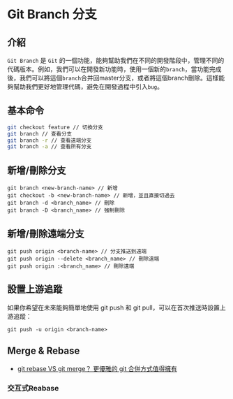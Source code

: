 # Git Branch 分支

## 介紹
`Git Branch` 是 `Git` 的一個功能，能夠幫助我們在不同的開發階段中，管理不同的代碼版本。例如，我們可以在開發新功能時，使用一個新的`branch`，當功能完成後，我們可以將這個`branch`合并回master分支，或者將這個branch刪除。這樣能夠幫助我們更好地管理代碼，避免在開發過程中引入`bug`。

## 基本命令

```bash
git checkout feature // 切換分支
git branch // 查看分支
git branch -r // 查看遠端分支
git branch -a // 查看所有分支
```

## 新增/刪除分支
```shell
git branch <new-branch-name> // 新增
git checkout -b <new-branch-name> // 新增，並且直接切過去
git branch -d <branch_name> // 刪除
git branch -D <branch_name> // 強制刪除
```

## 新增/刪除遠端分支
```shell
git push origin <branch-name> // 分支推送到遠端
git push origin --delete <branch_name> // 刪除遠端
git push origin :<branch_name> // 刪除遠端
```

## 設置上游追蹤

如果你希望在未來能夠簡單地使用 git push 和 git pull，可以在首次推送時設置上游追蹤：

```shell
git push -u origin <branch-name>
```

## Merge & Rebase

- [git rebase VS git merge？ 更優雅的 git 合併方式值得擁有](https://www.cnblogs.com/FraserYu/p/11192840.html)

### 交互式Reabase

<!-- TODO -->